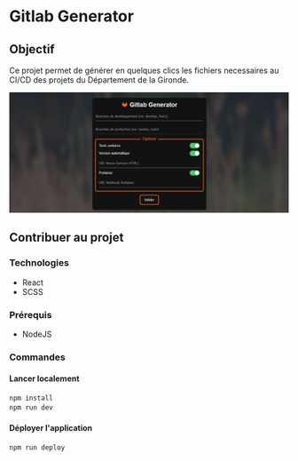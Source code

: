 # Gitlab Generator

## Objectif

Ce projet permet de générer en quelques clics les fichiers necessaires au CI/CD des projets du Département de la Gironde.

![1672323998276](image/README/1672323998276.png)

## Contribuer au projet

### Technologies

* React
* SCSS

### Prérequis

* NodeJS

### Commandes

#### Lancer localement

```bash
npm install
npm run dev
```

#### Déployer l'application

```bash
npm run deploy
```
